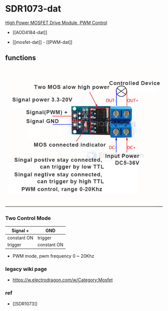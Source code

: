 # SDR1073-dat

[High Power MOSFET Drive Module, PWM Control](https://www.electrodragon.com/product/high-power-mosfet-drive-module-pwm-control/)


- [[AOD4184-dat]]

- [[mosfet-dat]] - [[PWM-dat]]

## functions 


![](2025-06-17-14-11-18.png)


### Two Control Mode

| Signal +    | GND         |
| ----------- | ----------- |
| constant ON | trigger     |
| trigger     | constant ON |

- PWM mode, pwm frequency 0 ~ 20Khz

### legacy wiki page

- https://w.electrodragon.com/w/Category:Mosfet




### ref

- [[SDR1073]]
